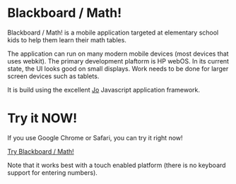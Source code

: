 # Blackboard / Math!

Blackboard / Math! is a mobile application targeted at elementary school kids to help them learn their math tables.

The application can run on many modern mobile devices (most devices that uses webkit). The primary development plaftorm is HP webOS. In its current state, the UI looks good on small displays. Work needs to be done for larger screen devices such as tablets.

It is build using the excellent [Jo](http://joapp.com/) Javascript application framework.

# Try it NOW!

If you use Google Chrome or Safari, you can try it right now!

[Try Blackboard / Math!](http://ukabu.github.com/blackboardMath)

Note that it works best with a touch enabled platform (there is no keyboard support for entering numbers).
